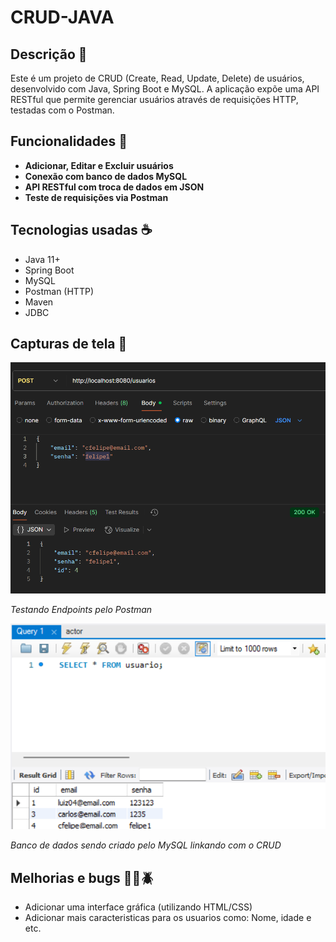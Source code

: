 # CRUD-JAVA

## Descrição 📔

Este é um projeto de CRUD (Create, Read, Update, Delete) de usuários, desenvolvido com Java, Spring Boot e MySQL. A aplicação expõe uma API RESTful que permite gerenciar usuários através de requisições HTTP, testadas com o Postman.

## Funcionalidades 🔧

- **Adicionar, Editar e Excluir usuários**
- **Conexão com banco de dados MySQL**
- **API RESTful com troca de dados em JSON**
- **Teste de requisições via Postman**

## Tecnologias usadas ☕

- Java 11+
- Spring Boot
- MySQL
- Postman (HTTP)
- Maven
- JDBC

## Capturas de tela 📸

![Screenshot 1](prints/imagem1.png)

*Testando Endpoints pelo Postman*

![Screenshot 2](prints/imagem2.png)

*Banco de dados sendo criado pelo MySQL linkando com o CRUD*

## Melhorias e bugs 🔨🧰🪲

- Adicionar uma interface gráfica (utilizando HTML/CSS)
- Adicionar mais caracteristicas para os usuarios como: Nome, idade e etc.


